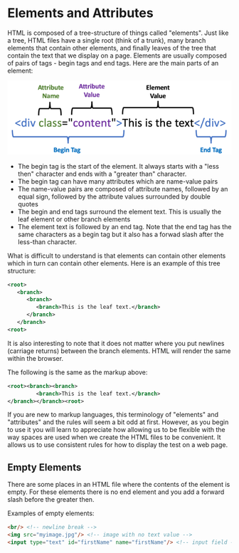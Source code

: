 # Elements and Attributes
HTML is composed of a tree-structure of things called "elements".  Just like a tree, HTML files have a single root (think of a trunk), many branch elements that contain other elements, and finally leaves of the tree that contain the text that we display on a page. Elements are usually composed of pairs of tags - begin tags and end tags.  Here are the main parts of an element:

![Element Components](img/element-components.png)

* The begin tag is the start of the element.  It always starts with a "less then" character and ends with a "greater than" character.
* The begin tag can have many attributes which are name-value pairs
* The name-value pairs are composed of attribute names, followed by an equal sign, followed by the attribute values surrounded by double quotes
* The begin and end tags surround the element text.  This is usually the leaf element or other branch elements
* The element text is followed by an end tag.  Note that the end tag has the same characters as a begin tag but it also has a forwad slash after the less-than character.

What is difficult to understand is that elements can contain other elements which in turn can contain other elements.  Here is an example of this tree structure:

```xml
<root>
   <branch>
      <branch>
         <branch>This is the leaf text.</branch>
      </branch>
   </branch>
<root>
```

It is also interesting to note that it does not matter where 
you put newlines (carriage returns) between the branch elements.  HTML will render the same within the browser.

The following is the same as the markup above:
```xml
<root><branch><branch>
         <branch>This is the leaf text.</branch>
</branch></branch><root>
```

If you are new to markup languages, this terminology of "elements" and "attributes" and the rules will seem a bit odd at first.  However, as you begin to use it you will learn to
appreciate how allowing us to be flexible with the way spaces are used when
we create the HTML files to be convenient.  It allows us to use consistent rules for how to display the test on a web page.

## Empty Elements
There are some places in an HTML file where the contents of the element is empty. For these elements there is no end element and you add a forward slash
before the greater then.

Examples of empty elements:

```html
<br/> <!-- newline break -->
<img src="myimage.jpg"/> <!-- image with no text value -->
<input type="text" id="firstName" name="firstName"/> <!-- input field -->
```
